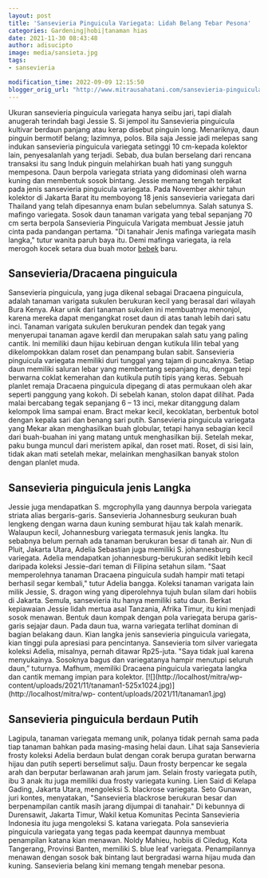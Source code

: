 ```yaml
---
layout: post
title: 'Sansevieria Pinguicula Variegata: Lidah Belang Tebar Pesona'
categories: Gardening|hobi|tanaman hias
date: 2021-11-30 08:43:48
author: adisucipto
image: media/sansieta.jpg
tags:
- sansevieria

modification_time: 2022-09-09 12:15:50
blogger_orig_url: "http://www.mitrausahatani.com/sansevieria-pinguicula-variegata-lidah.html"
---
```


Ukuran sansevieria pinguicula variegata hanya seibu jari, tapi dialah anugerah
terindah bagi Jessie S. Si jempol itu Sansevieria pinguicula kultivar berdaun
panjang atau kerap disebut pinguin long. Menariknya, daun pinguin bermotif
belang; lazimnya, polos. Bila saja Jessie jadi melepas sang indukan
sansevieria pinguicula variegata setinggi 10 cm-kepada kolektor lain,
penyesalanlah yang terjadi. Sebab, dua bulan berselang dari rencana transaksi
itu sang Induk pinguin melahirkan buah hati yang sungguh mempesona. Daun
berpola variegata striata yang didominasi oleh warna kuning dan membentuk
sosok bintang. Jessie memang tengah terpikat pada jenis sansevieria pinguicula
variegata. Pada November akhir tahun kolektor di Jakarta Barat itu memboyong
18 jenis sansevieria variegata dari Thailand yang telah dipesannya enam bulan
sebelumnya. Salah satunya S. mafingo variegata. Sosok daun tanaman varigata
yang tebal sepanjang 70 cm serta berpola Sansevieria Pinguicula Varigata
membuat Jessie jatuh cinta pada pandangan pertama. "Di tanahair Jenis mafinga
variegata masih langka," tutur wanita paruh baya itu. Demi mafinga variegata,
ia rela merogoh kocek setara dua buah motor
[bebek](https://www.mitrausahatani.com/topik/bebek "bebek") baru.

## Sansevieria/Dracaena pinguicula

Sansevieria pinguicula, yang juga dikenal sebagai Dracaena pinguicula, adalah
tanaman varigata sukulen berukuran kecil yang berasal dari wilayah Bura Kenya.
Akar unik dari tanaman sukulen ini membuatnya menonjol, karena mereka dapat
mengangkat roset daun di atas tanah lebih dari satu inci. Tanaman varigata
sukulen berukuran pendek dan tegak yang menyerupai tanaman agave kerdil dan
merupakan salah satu yang paling cantik. Ini memiliki daun hijau kebiruan
dengan kutikula lilin tebal yang dikelompokkan dalam roset dan penampang bulan
sabit. Sansevieria pinguicula variegata memiliki duri tunggal yang tajam di
puncaknya. Setiap daun memiliki saluran lebar yang membentang sepanjang itu,
dengan tepi berwarna coklat kemerahan dan kutikula putih tipis yang keras.
Sebuah planlet remaja Dracaena pinguicula dipegang di atas permukaan oleh akar
seperti panggung yang kokoh. Di sebelah kanan, stolon dapat dilihat. Pada
malai bercabang tegak sepanjang 6 – 13 inci, mekar ditanggung dalam kelompok
lima sampai enam. Bract mekar kecil, kecoklatan, berbentuk botol dengan kepala
sari dan benang sari putih. Sansevieria pinguicula variegata yang Mekar akan
menghasilkan buah globular, tetapi hanya sebagian kecil dari buah-buahan ini
yang matang untuk menghasilkan biji. Setelah mekar, paku bunga muncul dari
meristem apikal, dan roset mati. Roset, di sisi lain, tidak akan mati setelah
mekar, melainkan menghasilkan banyak stolon dengan planlet muda.

## Sansevieria pinguicula jenis Langka

Jessie juga mendapatkan S. mgcrophylla yang daunnya berpola variegata striata
alias bergaris-garis. Sansevieria Johannesburg seukuran buah lengkeng dengan
warna daun kuning semburat hijau tak kalah menarik. Walaupun kecil,
Johannesburg variegata termasuk jenis langka. Itu sebabnya belum pernah ada
tanaman berukuran besar di tanah air. Nun di Pluit, Jakarta Utara, Adelia
Sebastian juga memiliki S. johannesburg variegata. Adelia mendapatkan
johannesburg-berukuran sedikit lebih kecil daripada koleksi Jessie-dari teman
di Filipina setahun silam. "Saat memperolehnya tanaman Dracaena pinguicula
sudah hampir mati tetapi berhasil segar kembali," tutur Adelia bangga. Koleksi
tanaman varigata lain milik Jessie, S. dragon wing yang diperolehnya tujuh
bulan silam dari hobiis di Jakarta. Semula, sansevieria itu hanya memiliki
satu daun. Berkat kepiawaian Jessie lidah mertua asal Tanzania, Afrika Timur,
itu kini menjadi sosok menawan. Bentuk daun kompak dengan pola variegata
berupa garis-garis sejajar daun. Pada daun tua, warna variegata terlihat
dominan di bagian belakang daun. Kian langka jenis sansevieria pinguicula
variegata, kian tinggi pula apresiasi para pencintanya. Sansevieria tom silver
variegata koleksi Adelia, misalnya, pernah ditawar Rp25-juta. "Saya tidak jual
karena menyukainya. Sosoknya bagus dan variegatanya hampir menutupi seluruh
daun,” tuturnya. Mafhum, memiliki Dracaena pinguicula variegata langka dan
cantik memang impian para kolektor. [![](http://localhost/mitra/wp-
content/uploads/2021/11/tanaman1-525x1024.jpg)](http://localhost/mitra/wp-
content/uploads/2021/11/tanaman1.jpg)

## Sansevieria pinguicula berdaun Putih

Lagipula, tanaman variegata memang unik, polanya tidak pernah sama pada tiap
tanaman bahkan pada masing-masing helai daun. Lihat saja Sansevieria frosty
koleksi Adelia berdaun bulat dengan corak berupa guratan berwarna hijau dan
putih seperti berselimut salju. Daun frosty berpencar ke segala arah dan
berputar berlawanan arah jarum jam. Selain frosty variegata putih, ibu 3 anak
itu juga memiliki dua frosty variegata kuning. Lien Said di Kelapa Gading,
Jakarta Utara, mengoleksi S. blackrose variegata. Seto Gunawan, juri kontes,
menyatakan, "Sansevieria blackrose berukuran besar dan berpenampilan cantik
masih jarang dijumpai di tanahair." Di kebunnya di Durensawit, Jakarta Timur,
Wakil ketua Komunitas Pecinta Sansevieria Indonesia itu juga mengoleksi S.
katana variegata. Pola sansevieria pinguicula variegata yang tegas pada
keempat daunnya membuat penampilan katana kian menawan. Noldy Mahieu, hobiis
di Ciledug, Kota Tangerang, Provinsi Banten, memiliki S. blue leaf variegata.
Penampilannya menawan dengan sosok bak bintang laut bergradasi warna hijau
muda dan kuning. Sansevieria belang kini memang tengah menebar pesona.


